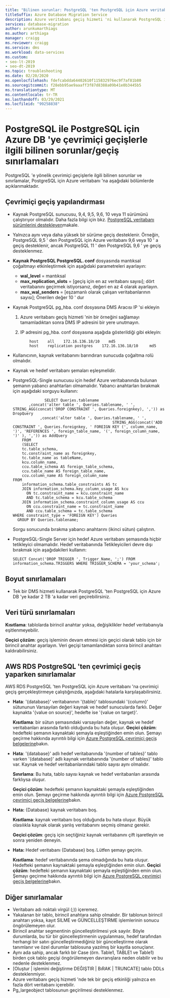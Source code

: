 ```yaml
---
title: "Bilinen sorunlar: PostgreSQL 'ten PostgreSQL için Azure veritabanı 'na çevrimiçi geçişler"
titleSuffix: Azure Database Migration Service
description: Azure veritabanı geçiş hizmeti 'ni kullanarak PostgreSQL için Azure veritabanı 'na PostgreSQL 'ten çevrimiçi geçişlerle ilgili bilinen sorunlar ve geçiş sınırlamaları hakkında bilgi edinin.
services: database-migration
author: arunkumarthiags
ms.author: arthiaga
manager: craigg
ms.reviewer: craigg
ms.service: dms
ms.workload: data-services
ms.custom:
- seo-lt-2019
- seo-dt-2019
ms.topic: troubleshooting
ms.date: 02/20/2020
ms.openlocfilehash: fdefcabdda64402610f115832976ec9f7af81b80
ms.sourcegitcommit: f28ebb95ae9aaaff3f87d8388a09b41e0b3445b5
ms.translationtype: MT
ms.contentlocale: tr-TR
ms.lasthandoff: 03/29/2021
ms.locfileid: "99258838"
---
```

# <a name="known-issuesmigration-limitations-with-online-migrations-from-postgresql-to-azure-db-for-postgresql"></a>PostgreSQL ile PostgreSQL için Azure DB 'ye çevrimiçi geçişlerle ilgili bilinen sorunlar/geçiş sınırlamaları

PostgreSQL 'e yönelik çevrimiçi geçişlerle ilgili bilinen sorunlar ve sınırlamalar, PostgreSQL için Azure veritabanı 'na aşağıdaki bölümlerde açıklanmaktadır.

## <a name="online-migration-configuration"></a>Çevrimiçi geçiş yapılandırması

- Kaynak PostgreSQL sunucusu, 9,4, 9,5, 9,6, 10 veya 11 sürümünü çalıştırıyor olmalıdır. Daha fazla bilgi için bkz. [PostgreSQL veritabanı sürümlerini destekleyen](../postgresql/concepts-supported-versions.md)makale.
- Yalnızca aynı veya daha yüksek bir sürüme geçiş desteklenir. Örneğin, PostgreSQL 9,5 ' den PostgreSQL için Azure veritabanı 9,6 veya 10 ' a geçiş desteklenir, ancak PostgreSQL 11 ' den PostgreSQL 9,6 ' ye geçiş desteklenmez.
- **Kaynak PostgreSQL PostgreSQL. conf** dosyasında mantıksal çoğaltmayı etkinleştirmek için aşağıdaki parametreleri ayarlayın:
  - **wal_level** = mantıksal
  - **max_replication_slots** = [geçiş için en az veritabanı sayısı]; dört veritabanını geçirmek istiyorsanız, değeri en az 4 olarak ayarlayın.
  - **max_wal_senders** = [eşzamanlı olarak çalışan veritabanlarının sayısı]; Önerilen değer 10 ' dur
- Kaynak PostgreSQL pg_hba. conf dosyasına DMS Aracısı IP 'si ekleyin
  1. Azure veritabanı geçiş hizmeti 'nin bir örneğini sağlamayı tamamladıktan sonra DMS IP adresini bir yere unutmayın.
  2. IP adresini pg_hba. conf dosyasına aşağıda gösterildiği gibi ekleyin:

      ```
          host    all    172.16.136.18/10    md5
          host    replication postgres    172.16.136.18/10     md5
      ```

- Kullanıcının, kaynak veritabanını barındıran sunucuda çoğaltma rolü olmalıdır.
- Kaynak ve hedef veritabanı şemaları eşleşmelidir.
- PostgreSQL-Single sunucusu için hedef Azure veritabanında bulunan şemanın yabancı anahtarları olmamalıdır. Yabancı anahtarları bırakmak için aşağıdaki sorguyu kullanın:

    ```
                  SELECT Queries.tablename
           ,concat('alter table ', Queries.tablename, ' ', STRING_AGG(concat('DROP CONSTRAINT ', Queries.foreignkey), ',')) as DropQuery
                ,concat('alter table ', Queries.tablename, ' ', 
                                                STRING_AGG(concat('ADD CONSTRAINT ', Queries.foreignkey, ' FOREIGN KEY (', column_name, ')', 'REFERENCES ', foreign_table_name, '(', foreign_column_name, ')' ), ',')) as AddQuery
        FROM
        (SELECT
        tc.table_schema, 
        tc.constraint_name as foreignkey, 
        tc.table_name as tableName, 
        kcu.column_name, 
        ccu.table_schema AS foreign_table_schema,
        ccu.table_name AS foreign_table_name,
        ccu.column_name AS foreign_column_name 
    FROM 
        information_schema.table_constraints AS tc 
        JOIN information_schema.key_column_usage AS kcu
          ON tc.constraint_name = kcu.constraint_name
          AND tc.table_schema = kcu.table_schema
        JOIN information_schema.constraint_column_usage AS ccu
          ON ccu.constraint_name = tc.constraint_name
          AND ccu.table_schema = tc.table_schema
    WHERE constraint_type = 'FOREIGN KEY') Queries
      GROUP BY Queries.tablename;
    
    ```

    Sorgu sonucunda bırakma yabancı anahtarını (ikinci sütun) çalıştırın.

- PostgreSQL-Single Server için hedef Azure veritabanı şemasında hiçbir tetikleyici olmamalıdır. Hedef veritabanında Tetikleyicileri devre dışı bırakmak için aşağıdakileri kullanın:

     ```
    SELECT Concat('DROP TRIGGER ', Trigger_Name, ';') FROM  information_schema.TRIGGERS WHERE TRIGGER_SCHEMA = 'your_schema';
     ```

## <a name="size-limitations"></a>Boyut sınırlamaları
- Tek bir DMS hizmeti kullanarak PostgreSQL 'ten PostgreSQL için Azure DB 'ye kadar 2 TB 'a kadar veri geçirebilirsiniz.
## <a name="datatype-limitations"></a>Veri türü sınırlamaları

  **Kısıtlama**: tablolarda birincil anahtar yoksa, değişiklikler hedef veritabanıyla eşitlenmeyebilir.

  **Geçici çözüm**: geçiş işleminin devam etmesi için geçici olarak tablo için bir birincil anahtar ayarlayın. Veri geçişi tamamlandıktan sonra birincil anahtarı kaldırabilirsiniz.

## <a name="limitations-when-migrating-online-from-aws-rds-postgresql"></a>AWS RDS PostgreSQL 'ten çevrimiçi geçiş yaparken sınırlamalar

AWS RDS PostgreSQL 'ten PostgreSQL için Azure veritabanı 'na çevrimiçi geçiş gerçekleştirmeye çalıştığınızda, aşağıdaki hatalarla karşılaşabilirsiniz.

- **Hata**: '{database}' veritabanının '{table}' tablosundaki '{column}' sütununun Varsayılan değeri kaynak ve hedef sunucularda farklı. Değer kaynakta '{value on source}', hedefte ise '{value on target}'.

  **Kısıtlama**: bir sütun şemasındaki varsayılan değer, kaynak ve hedef veritabanları arasında farklı olduğunda bu hata oluşur.
  **Geçici çözüm**: hedefteki şemanın kaynaktaki şemayla eşleştiğinden emin olun. Şemayı geçirme hakkında ayrıntılı bilgi için [Azure PostgreSQL çevrimiçi geçiş belgelerine](./tutorial-postgresql-azure-postgresql-online.md#migrate-the-sample-schema)bakın.

- **Hata**: '{database}' adlı hedef veritabanında '{number of tables}' tablo varken '{database}' adlı kaynak veritabanında '{number of tables}' tablo var. Kaynak ve hedef veritabanlarındaki tablo sayısı aynı olmalıdır.

  **Sınırlama**: Bu hata, tablo sayısı kaynak ve hedef veritabanları arasında farklıysa oluşur.

  **Geçici çözüm**: hedefteki şemanın kaynaktaki şemayla eşleştiğinden emin olun. Şemayı geçirme hakkında ayrıntılı bilgi için [Azure PostgreSQL çevrimiçi geçiş belgelerine](./tutorial-postgresql-azure-postgresql-online.md#migrate-the-sample-schema)bakın.

- **Hata:** {Database} kaynak veritabanı boş.

  **Kısıtlama**: kaynak veritabanı boş olduğunda bu hata oluşur. Büyük olasılıkla kaynak olarak yanlış veritabanını seçmiş olmanız gerekir.

  **Geçici çözüm**: geçiş için seçtiğiniz kaynak veritabanını çift işaretleyin ve sonra yeniden deneyin.

- **Hata:** Hedef veritabanı {Database} boş. Lütfen şemayı geçirin.

  **Kısıtlama**: hedef veritabanında şema olmadığında bu hata oluşur. Hedefteki şemanın kaynaktaki şemayla eşleştiğinden emin olun.
  **Geçici çözüm**: hedefteki şemanın kaynaktaki şemayla eşleştiğinden emin olun. Şemayı geçirme hakkında ayrıntılı bilgi için [Azure PostgreSQL çevrimiçi geçiş belgelerine](./tutorial-postgresql-azure-postgresql-online.md#migrate-the-sample-schema)bakın.

## <a name="other-limitations"></a>Diğer sınırlamalar

- Veritabanı adı noktalı virgül (;)) içeremez.
- Yakalanan bir tablo, birincil anahtara sahip olmalıdır. Bir tablonun birincil anahtarı yoksa, kayıt SILME ve GÜNCELLEŞTIRME işlemlerinin sonucu öngörülemeyen olur.
- Birincil anahtar segmentinin güncelleştirilmesi yok sayılır. Böyle durumlarda, bu tür bir güncelleştirmenin uygulanması, hedef tarafından herhangi bir satırı güncelleştirmediğiniz bir güncelleştirme olarak tanımlanır ve özel durumlar tablosuna yazılmış bir kayıtla sonuçlanır.
- Aynı ada sahip, ancak farklı bir Case (örn. Table1, TABLE1 ve Table1) birden çok tablo geçişi öngörülemeyen davranışlara neden olabilir ve bu nedenle desteklenmez.
- [Oluştur | işlemini değiştirme DEĞIŞTIR | BıRAK | TRUNCATE] tablo DDLs desteklenmiyor.
- Azure veritabanı geçiş hizmeti 'nde tek bir geçiş etkinliği yalnızca en fazla dört veritabanı içerebilir.
- Pg_largeobject tablosunun geçirilmesi desteklenmez. 
